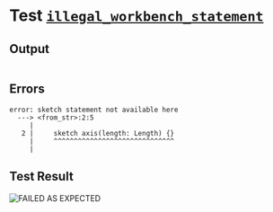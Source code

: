 # Test [`illegal_workbench_statement`](../doc/structure/workbench.md#L253)

## Output

```,plain
```

## Errors

```,plain
error: sketch statement not available here
  ---> <from_str>:2:5
     |
   2 |     sketch axis(length: Length) {}
     |     ^^^^^^^^^^^^^^^^^^^^^^^^^^^^^^
     |
```

## Test Result

![FAILED AS EXPECTED](../doc/structure/.test/illegal_workbench_statement.png)

